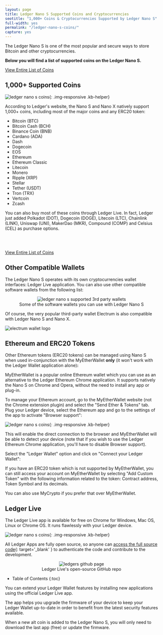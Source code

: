 ```yaml
---
layout: page
title: Ledger Nano S Supported Coins and Cryptocurrencies
seotitle: "1,000+ Coins & Cryptocurrencies Supported by Ledger Nano S"
full-width: yes
permalink: "/ledger-nano-s-coins/"
capture: yes
---
```



<div style="max-width: 800px; margin: 0 auto;">

The Ledger Nano S  is one of the most popular and secure ways to store Bitcoin and other cryptocurrencies.

**Below you will find a list of supported coins on the Ledger Nano S.**

<a type="button" href="https://ledger.pxf.io/POyW1j" rel="nofollow noopener" target="_blank" class="btn exchange-btn-top btn-success"><i class="fa fa-bitcoin"></i> View Entire List of Coins</a>

## 1,000+ Supported Coins

![ledger nano s coins](https://buybitcoinworldwide.com/img/ledgercoins/ledgercoins.png){: .img-responsive .kb-helper}

According to Ledger's website, the Nano S and Nano X natively support 1,000+ coins, including most of the major coins and any ERC20 token:

* Bitcoin (BTC)
* Bitcoin Cash (BCH)
* Binance Coin (BNB)
* Cardano (ADA)
* Dash
* Dogecoin
* EOS
* Ethereum
* Ethereum Classic
* Litecoin
* Monero
* Ripple (XRP)
* Stellar
* Tether (USDT)
* Tron (TRX)
* Vertcoin
* Zcash

You can also buy most of these coins through Ledger Live. In fact, Ledger just added Polkadot (DOT), Dogecoin (DOGE), Litecoin (LTC), Chainlink (LINK), Uniswap (UNI), MakerDao (MKR), Compound (COMP) and Celsius (CEL) as purchase options.

<br>
<br>

<a type="button" href="https://ledger.pxf.io/POyW1j" rel="nofollow noopener" target="_blank" class="btn exchange-btn-top btn-success">View Entire List of Coins</a>

## Other Compatible Wallets

The Ledger Nano S operates with its own cryptocurrencies wallet interfaces: Ledger Live application. You can also use other compatible software wallets from the following list:   

<center>
<img alt="ledger nano s supported 3rd party wallets" src="https://buybitcoinworldwide.com/pages/wallet-reviews/articles/img/supported-wallets.jpg" />
<div class="kb-helper">Some of the software wallets you can use with Ledger Nano S</div>
</center>

Of course, the very popular third-party wallet Electrum is also compatible with Ledger Nano S and Nano X.

![electrum wallet logo](https://buybitcoinworldwide.com/pages/wallet-reviews/articles/electrum/img/electrum4.png)

## Ethereum and ERC20 Tokens

Other Ethereum tokens (ERC20 tokens) can be managed using Nano S when used in-conjunction with the MyEtherWallet **only** (it won't work with the Ledger Wallet application alone)**:**

MyEtherWallet is a popular online Ethereum wallet which you can use as an alternative to the Ledger Ethereum Chrome application. It supports natively the Nano S on Chrome and Opera, without the need to install any app or plug-in.

To manage your Ethereum account, go to the MyEtherWallet website (not the Chrome extension plugin) and select the "Send Ether & Tokens" tab. Plug your Ledger device, select the Ethereum app and go to the settings of the app to activate "Browser support":  

![ledger nano s coins](https://buybitcoinworldwide.com/img/ledgercoins/myether.png){: .img-responsive .kb-helper}

This will enable the direct connection to the browser and MyEtherWallet will be able to detect your device (note that if you wish to use the Ledger Ethereum Chrome application, you'll have to disable Browser support).  

Select the "Ledger Wallet" option and click on "Connect your Ledger Wallet":

If you have an ERC20 token which is not supported by MyEtherWallet, you can still access your account on MyEtherWallet by selecting "Add Custom Token" with the following information related to the token: Contract address, Token Symbol and its decimals.

You can also use MyCrypto if you prefer that over MyEtherWallet.

## Ledger Live

The Ledger Live app is available for free on Chrome for Windows, Mac OS, Linux or Chrome OS. It runs flawlessly with your Ledger device.

![ledger nano s coins](https://buybitcoinworldwide.com/img/ledgercoins/managerapp.png){: .img-responsive .kb-helper}
 
All Ledger Apps are fully open source, so anyone can [access the full source code](https://github.com/LedgerHQ/ledger-live-desktop){: target='_blank' } to authenticate the code and contribute to the development.

<center>
<img alt="ledgers github page" src="https://buybitcoinworldwide.com/pages/wallet-reviews/articles/img/ledger-github.jpg" />
<div class="kb-helper">Ledger Live's open-source GitHub repo</div>
</center>

* Table of Contents
{:toc}

You can extend your Ledger Wallet features by installing new applications using the official Ledger Live app.

The app helps you upgrade the firmware of your device to keep your Ledger Wallet up-to-date in order to benefit from the latest security features available.

When a new alt coin is added to the Ledger Nano S, you will only need to download the last app (free) or update the firmware.  

</div>